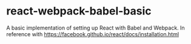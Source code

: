 # react-webpack-babel-basic

A basic implementation of setting up React with Babel and Webpack. In reference with https://facebook.github.io/react/docs/installation.html


